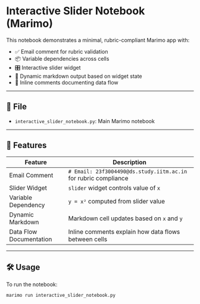 # Interactive Slider Notebook (Marimo)

This notebook demonstrates a minimal, rubric-compliant Marimo app with:

- ✅ Email comment for rubric validation
- 📦 Variable dependencies across cells
- 🎛️ Interactive slider widget
- 🧠 Dynamic markdown output based on widget state
- 💬 Inline comments documenting data flow

---

## 📂 File

- `interactive_slider_notebook.py`: Main Marimo notebook

---

## 🚀 Features

| Feature                     | Description                                                                 |
|----------------------------|-----------------------------------------------------------------------------|
| Email Comment              | `# Email: 23f3004490@ds.study.iitm.ac.in` for rubric compliance             |
| Slider Widget              | `slider` widget controls value of `x`                                       |
| Variable Dependency        | `y = x²` computed from slider value                                         |
| Dynamic Markdown           | Markdown cell updates based on `x` and `y`                                  |
| Data Flow Documentation    | Inline comments explain how data flows between cells                        |

---

## 🛠️ Usage

To run the notebook:

```bash
marimo run interactive_slider_notebook.py

